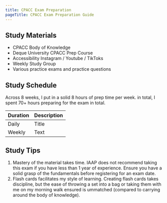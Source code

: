 ```yaml
---
title: CPACC Exam Preparation
pageTitle: CPACC Exam Preparation Guide
---
```


## Study Materials

- CPACC Body of Knowledge
- Deque University CPACC Prep Course
- Accessibility Instagram / Youtube / TikToks
- Weekly Study Group 
- Various practice exams and practice questions

## Study Schedule

Across 8 weeks, I put in a solid 8 hours of prep time per week. in total, I spent 70+ hours preparing for the exam in total. 

| Duration      | Description |
| ----------- | ----------- |
| Daily      | Title       |
| Weekly   | Text        |

## Study Tips

1. Mastery of the material takes time. IAAP does not recommend taking this exam if you have less than 1 year of experience. Ensure you have a solid grasp of the fundamentals before registering for an exam date.
2. Flash cards facilitates my style of learning. Creating flash cards takes discipline, but the ease of throwing a set into a bag or taking them with me on my morning walk ensured is ummatched (compared to carrying around the body of knowledge). 